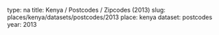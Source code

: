 type: na
title: Kenya / Postcodes / Zipcodes (2013)
slug: places/kenya/datasets/postcodes/2013
place: kenya
dataset: postcodes
year: 2013
